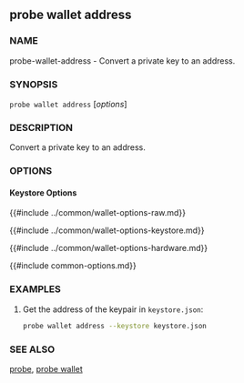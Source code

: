 ## probe wallet address

### NAME

probe-wallet-address - Convert a private key to an address.

### SYNOPSIS

``probe wallet address`` [*options*]

### DESCRIPTION

Convert a private key to an address.

### OPTIONS

#### Keystore Options

{{#include ../common/wallet-options-raw.md}}

{{#include ../common/wallet-options-keystore.md}}

{{#include ../common/wallet-options-hardware.md}}

{{#include common-options.md}}

### EXAMPLES

1. Get the address of the keypair in `keystore.json`:
    ```sh
    probe wallet address --keystore keystore.json
    ```

### SEE ALSO

[probe](./probe.md), [probe wallet](./probe-wallet.md)

